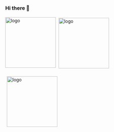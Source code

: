 ### Hi there 👋

<!--
**MathsionYang/MathsionYang** is a ✨ _special_ ✨ repository because its `README.md` (this file) appears on your GitHub profile.

Here are some ideas to get you started:

- 🔭 I’m currently working on ...
- 🌱 I’m currently learning ...
- 👯 I’m looking to collaborate on ...
- 🤔 I’m looking for help with ...
- 💬 Ask me about ...
- 📫 How to reach me: ...
- 😄 Pronouns: ...
- ⚡ Fun fact: ...
-->


<img src="https://github-profile-trophy.vercel.app/?username=MathsionYang&theme=flat&column=9" alt="logo" height="160" align="center" style="margin: auto; margin-bottom: 20px;" />

<img src="https://github-readme-stats.vercel.app/api?username=MathsionYang&show_icons=true" alt="logo" height="160" align="center" style="margin: 5px; margin-bottom: 20px;" />
<img src="https://github-readme-stats.vercel.app/api/top-langs/?username=MathsionYang&theme=dark&layout=compact" alt="logo" height="160" align="center" style="margin: 5px; margin-bottom: 20px;" />
